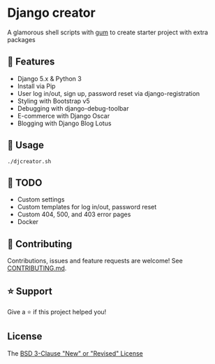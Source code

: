 # Django creator

A glamorous shell scripts with [gum](https://github.com/charmbracelet/gum) to create starter project with extra packages

## 🚀 Features

- Django 5.x & Python 3
- Install via Pip
- User log in/out, sign up, password reset via django-registration
- Styling with Bootstrap v5
- Debugging with django-debug-toolbar
- E-commerce with Django Oscar
- Blogging with Django Blog Lotus

## 📖 Usage

```shell
./djcreator.sh
```

## :seedling: TODO

- Custom settings
- Custom templates for log in/out, password reset
- Custom 404, 500, and 403 error pages
- Docker

## 🤝 Contributing

Contributions, issues and feature requests are welcome! See [CONTRIBUTING.md](CONTRIBUTING.md).

## ⭐️ Support

Give a ⭐️ if this project helped you!

## License

The [BSD 3-Clause "New" or "Revised" License](LICENSE)
